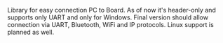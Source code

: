 Library for easy connection PC to Board.
As of now it's header-only and supports only UART and only for Windows.
Final version should allow connection via UART, Bluetooth, WiFi and IP protocols. Linux support is planned as well.
